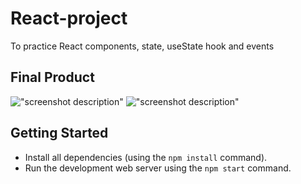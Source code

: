 # React-project

To practice React components, state, useState hook and events

## Final Product

!["screenshot description"](https://github.com/ksm5611/React-project/blob/main/docs/Screen%20Shot%202022-01-06%20at%204.42.19%20PM.png?raw=true)
!["screenshot description"](https://github.com/ksm5611/React-project/blob/main/docs/Screen%20Shot%202022-01-06%20at%204.42.31%20PM.png?raw=true)

## Getting Started

- Install all dependencies (using the `npm install` command).
- Run the development web server using the `npm start` command.
